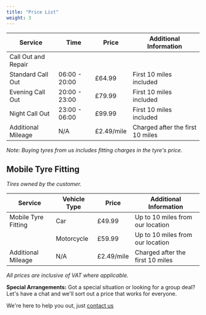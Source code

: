 ```yaml
---
title: "Price List"
weight: 3
---
```



| Service             | Time          | Price      | Additional Information           |
| ------------------- | ------------- | ---------- | -------------------------------- |
| Call Out and Repair |               |            |                                  |
| Standard Call Out   | 06:00 - 20:00 | £64.99     | First 10 miles included          |
| Evening Call Out    | 20:00 - 23:00 | £79.99     | First 10 miles included          |
| Night Call Out      | 23:00 - 06:00 | £99.99     | First 10 miles included          |
| Additional Mileage  | N/A           | £2.49/mile | Charged after the first 10 miles |

_Note: Buying tyres from us includes fitting charges in the tyre's price._

## Mobile Tyre Fitting

_Tires owned by the customer._

| Service             | Vehicle Type | Price      | Additional Information           |
| ------------------- | ------------ | ---------- | -------------------------------- |
| Mobile Tyre Fitting | Car          | £49.99     | Up to 10 miles from our location |
|                     | Motorcycle   | £59.99     | Up to 10 miles from our location |
| Additional Mileage  | N/A          | £2.49/mile | Charged after the first 10 miles |

_All prices are inclusive of VAT where applicable._

**Special Arrangements:**
Got a special situation or looking for a group deal? Let's have a chat and we'll sort out a price that works for everyone.

We're here to help you out, just [contact us](#contact)
